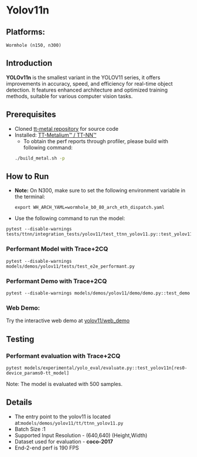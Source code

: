# Yolov11n

## Platforms:
    Wormhole (n150, n300)

## Introduction

**YOLOv11n** is the smallest variant in the YOLOV11 series, it offers improvements in accuracy, speed, and efficiency for real-time object detection. It features enhanced architecture and optimized training methods, suitable for various computer vision tasks.

## Prerequisites
- Cloned [tt-metal repository](https://github.com/tenstorrent/tt-metal) for source code
- Installed: [TT-Metalium™ / TT-NN™](https://github.com/tenstorrent/tt-metal/blob/main/INSTALLING.md)
  - To obtain the perf reports through profiler, please build with following command:
  ```sh
  ./build_metal.sh -p
  ```

## How to Run
- **Note:** On N300, make sure to set the following environment variable in the terminal:
    ```
    export WH_ARCH_YAML=wormhole_b0_80_arch_eth_dispatch.yaml
    ```

- Use the following command to run the model:
```
pytest --disable-warnings tests/ttnn/integration_tests/yolov11/test_ttnn_yolov11.py::test_yolov11
```

### Performant Model with Trace+2CQ
```
pytest --disable-warnings models/demos/yolov11/tests/test_e2e_performant.py
```
### Performant Demo with Trace+2CQ
```
pytest --disable-warnings models/demos/yolov11/demo/demo.py::test_demo
```

### Web Demo:
Try the interactive web demo at [yolov11/web_demo](https://github.com/tenstorrent/tt-metal/blob/main/models/demos/yolov11/web_demo/README.md)

## Testing
### Performant evaluation with Trace+2CQ
```
pytest models/experimental/yolo_eval/evaluate.py::test_yolov11n[res0-device_params0-tt_model]
```
Note: The model is evaluated with 500 samples.

## Details
- The entry point to the yolov11 is located at:`models/demos/yolov11/tt/ttnn_yolov11.py`
- Batch Size :1
- Supported Input Resolution - (640,640) (Height,Width)
- Dataset used for evaluation - **coco-2017**
- End-2-end perf is 190 FPS
